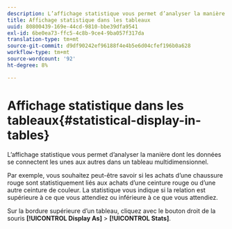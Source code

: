 ```yaml
---
description: L’affichage statistique vous permet d’analyser la manière dont les données se connectent les unes aux autres dans un tableau multidimensionnel.
title: Affichage statistique dans les tableaux
uuid: 80800439-169e-44cd-9810-bbe39dfa9541
exl-id: 6be0ea73-ffc5-4c8b-9ce4-9ba057f317da
translation-type: tm+mt
source-git-commit: d9df90242ef96188f4e4b5e6d04cfef196b0a628
workflow-type: tm+mt
source-wordcount: '92'
ht-degree: 8%

---
```


# Affichage statistique dans les tableaux{#statistical-display-in-tables}

L’affichage statistique vous permet d’analyser la manière dont les données se connectent les unes aux autres dans un tableau multidimensionnel.

Par exemple, vous souhaitez peut-être savoir si les achats d’une chaussure rouge sont statistiquement liés aux achats d’une ceinture rouge ou d’une autre ceinture de couleur. La statistique vous indique si la relation est supérieure à ce que vous attendiez ou inférieure à ce que vous attendiez.

Sur la bordure supérieure d’un tableau, cliquez avec le bouton droit de la souris **[!UICONTROL Display As]** > **[!UICONTROL Stats]**.
